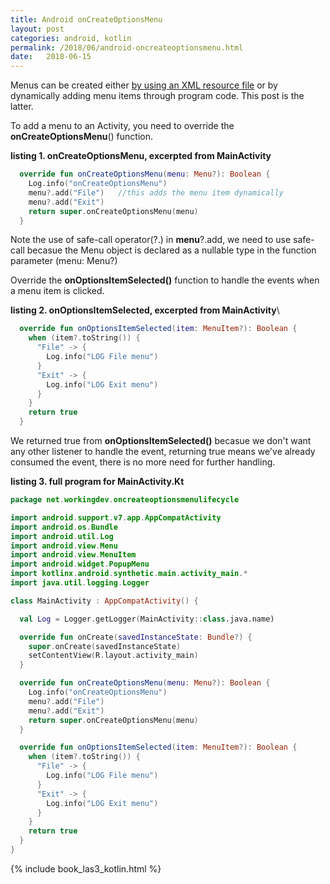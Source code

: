 ```yaml
---
title: Android onCreateOptionsMenu
layout: post
categories: android, kotlin
permalink: /2018/06/android-oncreateoptionsmenu.html 
date:   2018-06-15 
---
```


Menus can be created either [by using an XML resource file](https://www.workingdev.net/2018/06/using-simple-menu-in-actionbar.html) or by dynamically adding menu items through program code. This post is the latter.  

To add a menu to an Activity, you need to override the **onCreateOptionsMenu**() function.

**listing 1. onCreateOptionsMenu, excerpted from MainActivity**
```kotlin
  override fun onCreateOptionsMenu(menu: Menu?): Boolean {
    Log.info("onCreateOptionsMenu")
    menu?.add("File")   //this adds the menu item dynamically
    menu?.add("Exit")   
    return super.onCreateOptionsMenu(menu)
  }
```

Note the use of safe-call operator(?.) in **menu**?.add, we need to use safe-call becasue the Menu object is declared as a nullable type in the function parameter (menu: Menu?)

Override the **onOptionsItemSelected()** function to handle the events when a menu item is clicked.

**listing 2. onOptionsItemSelected, excerpted from MainActivity**\
```kotlin
  override fun onOptionsItemSelected(item: MenuItem?): Boolean {
    when (item?.toString()) {
      "File" -> {
        Log.info("LOG File menu")
      }
      "Exit" -> {
        Log.info("LOG Exit menu")
      }
    }
    return true
  }
```

We returned true from **onOptionsItemSelected()** becasue we don't want any other listener to handle the event, returning true means we've already consumed the event, there is no more need for further handling.

**listing 3. full program for MainActivity.Kt**
```kotlin
package net.workingdev.oncreateoptionsmenulifecycle

import android.support.v7.app.AppCompatActivity
import android.os.Bundle
import android.util.Log
import android.view.Menu
import android.view.MenuItem
import android.widget.PopupMenu
import kotlinx.android.synthetic.main.activity_main.*
import java.util.logging.Logger

class MainActivity : AppCompatActivity() {

  val Log = Logger.getLogger(MainActivity::class.java.name)

  override fun onCreate(savedInstanceState: Bundle?) {
    super.onCreate(savedInstanceState)
    setContentView(R.layout.activity_main)
  }

  override fun onCreateOptionsMenu(menu: Menu?): Boolean {
    Log.info("onCreateOptionsMenu")
    menu?.add("File")
    menu?.add("Exit")
    return super.onCreateOptionsMenu(menu)
  }

  override fun onOptionsItemSelected(item: MenuItem?): Boolean {
    when (item?.toString()) {
      "File" -> {
        Log.info("LOG File menu")
      }
      "Exit" -> {
        Log.info("LOG Exit menu")
      }
    }
    return true
  }
}

```

{% include book_las3_kotlin.html %}



 